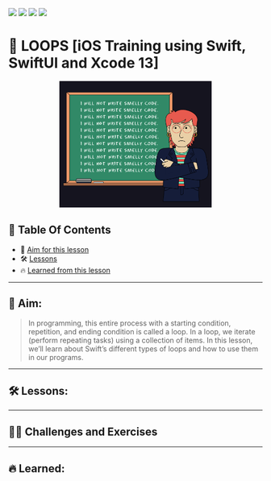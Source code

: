 <a href="https://github.com/Donard20" target="_blank"><img src="https://img.shields.io/badge/View-My%20Profile-informational?style=for-the-badge&logo=github"></a>   <a href="https://github.com/Donard20?tab=repositories" target="_blank"><img src="https://img.shields.io/badge/View-My%20Repositories-yellow?style=for-the-badge&logo=github"></a>   <a href="https://github.com/Donard20/learn-swift-codecademy" target="_blank"><img src="https://img.shields.io/badge/View-This%20Repository-green?style=for-the-badge&logo=github"></a>  <img src="https://img.shields.io/badge/View-LinkedIn-green?style=social&logo=linkedin"></a>

# 📜 LOOPS [iOS Training using Swift, SwiftUI and Xcode 13]
<p align="center">
<img src="https://github.com/Donard20/learn-swift-codecademy/blob/main/IMG/loops.png" width=60% height=60%>

## 📖 Table Of Contents
* 🚀 [Aim for this lesson](#solutions)
* 🛠️ [Lessons](#lesson)
* 🔥 [Learned from this lesson](#aim)
<!-- * 🛠️ [Problem ](#problem-statement)
* 🚀 [Solutions](#solutions) -->

---
 ## 🚀 Aim:
 
 > In programming, this entire process with a starting condition, repetition, and ending condition is called a loop. 
  In a loop, we iterate (perform repeating tasks) using a collection of items. 
  In this lesson, we’ll learn about Swift’s different types of loops and how to use them in our programs.


---


 ## 🛠️ Lessons:
 
<!-- - [x] [DNA.swift](https://github.com/Donard20/learn-swift-codecademy/blob/main/4-array/DNA.swift)
- [x] [Forecast.swift](https://github.com/Donard20/learn-swift-codecademy/blob/main/4-array/Forecast.swift)
- [x] [NewYearNewMe.swift](https://github.com/Donard20/learn-swift-codecademy/blob/main/4-array/NewYearNewMe.swift)
- [x] [RetailTherapy.swift](https://github.com/Donard20/learn-swift-codecademy/blob/main/4-array/RetailTherapy.swift)
- [x] [Rhyme.swift](https://github.com/Donard20/learn-swift-codecademy/blob/main/4-array/Rhyme.swift)
- [x] [Tokyo-2.swift](https://github.com/Donard20/learn-swift-codecademy/blob/main/4-array/Tokyo-2.swift)
- [x] [Tokyo.swift](https://github.com/Donard20/learn-swift-codecademy/blob/main/4-array/Tokyo.swift) -->

 
---
 
 ## 👨‍💻 Challenges and Exercises
 
<!-- In this lesson, I will learn how to create and use an array, as well as some of its properties and methods.
 
  <p align="center">
   <a href="https://github.com/Donard20/learn-swift-codecademy/blob/main/3-conditionals/Magic_8_Ball_Exercise.swift" target="_blank"><img src="https://img.shields.io/badge/Magic 8 Ball-My%20Solution-blue?style=for-the-badge&logo=github"></a>
   
   <p align="center">
     <img src="https://github.com/Codecademy/learn-cpp/blob/master/3-conditionals-and-logic/magic-8-ball/magic8ball.gif" width=40% height=40%> -->

 ---
 
## 🔥 Learned:

<!-- Here is a review of the lesson: -->

<!-- - [x] An array is a list of ordered items.
- [x] var evenNumbers = [2, 4, 6, 8, 10]
- [x] The first index in an array is 0.
- [x] The .count property that returns the size of an array.
- [x] Some of the methods that come with arrays:
- [x] .append(): adding an item to the end
- [x] .insert(): adding an item to an index
- [x] .remove(): removing an item from an index
- [x] The for-in loop can be used to iterate through an array. -->

